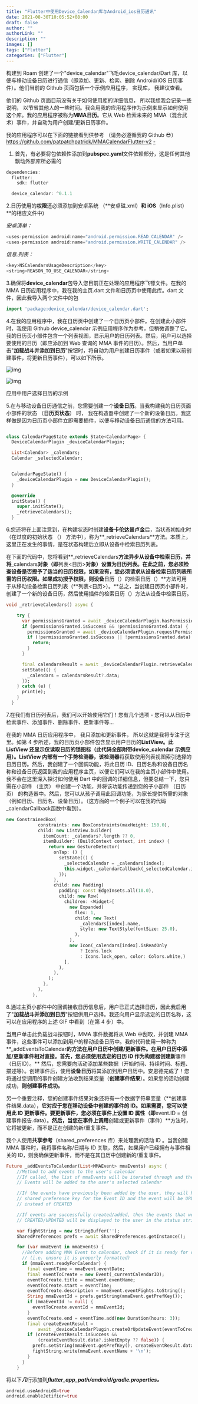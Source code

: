 ```yaml
---
title: "Flutter中使用Device_Calendar库与Android_ios日历通讯"
date: 2021-08-30T10:05:52+08:00
draft: false
author: ""
authorLink: ""
description: ""
images: []
tags: ["Flutter"]
categories: ["Flutter"]
---
```


构建到 Roam 创建了一个"device_calendar"飞毛device_calendar/Dart 库，以便与移动设备日历进行通信（即添加、更新、检索、删除 Android/iOS 日历事件）。他们当前的 Github 页面包括一个示例应用程序， 实现库， 我建议查看。

他们的 Github 页面目前没有关于如何使用库的详细信息， 所以我想我会记录一些说明， 以节省其他人的一些时间。我会用我的应用程序作为示例来显示如何使用这个库。我的应用程序被称为**MMA日历**。它从 Web 检索未来的 MMA（混合武术）事件，并自动为用户创建/更新日历事件。

我的应用程序可以在下面的链接看到供参考 （请务必遵循我的 Github 😎）
https://github.com/patpatchpatrick/MMACalendarFlutter-v2 [-](https://github.com/patpatchpatrick/MMACalendarFlutter-v2-)

1. 首先，有必要将包依赖性添加到**pubspec.yaml**文件依赖部分，这是任何其他飘动外部库所必需的

```dart
dependencies:
  flutter:
    sdk: flutter

  device_calendar: ^0.1.1
```

2.日历使用的**权限**还必须添加到安卓系统 （**安卓磁.xml）**和 iOS**（Info.plist）**的相应文件中)

*安卓清单：*

```dart
<uses-permission android:name="android.permission.READ_CALENDAR" />
<uses-permission android:name="android.permission.WRITE_CALENDAR" />
```

*信息.列表：*

```dart
<key>NSCalendarsUsageDescription</key>
<string>REASON_TO_USE_CALENDAR</string>
```

3.确保将**device_calendar**包导入您目前正在处理的应用程序飞镖文件。在我的 MMA 日历应用程序中，我在我的主页.dart 文件和日历页中使用此库。dart 文件，因此我导入两个文件中的包

```dart
import 'package:device_calendar/device_calendar.dart';
```

4.在我的应用程序中，我在日历页中创建了一个日历页小部件。在创建此小部件时，我使用 Github device_calendar 示例应用程序作为参考，但稍微调整了它。我的日历页小部件包含一个列表视图，显示用户的日历列表。然后，用户可以选择要使用的日历（即应添加到 Web 查询的 MMA 事件的日历）。然后，当用户单击"**加载战斗并添加到日历**"按钮时，将自动为用户创建日历事件（或者如果以前创建事件，将更新日历事件），可以如下所示。

![img](https://miro.medium.com/freeze/max/32/1*VsYo1PuaJvkEFtfEKXX2zA.gif?q=20)

![img](https://miro.medium.com/max/320/1*VsYo1PuaJvkEFtfEKXX2zA.gif)

应用中用户选择日历的示例

5.在与移动设备日历通信之前，您需要创建一个**设备日历**。当我构建我的日历页面小部件的状态 （**日历页状态**） 时， 我在构造器中创建了一个新的设备日历。我这样做是因为日历页小部件立即需要插件，以便与移动设备日历通信的方法可用。

```dart

class CalendarPageState extends State<CalendarPage> {
  DeviceCalendarPlugin _deviceCalendarPlugin;

  List<Calendar> _calendars;
  Calendar _selectedCalendar;


  CalendarPageState() {
    _deviceCalendarPlugin = new DeviceCalendarPlugin();
  }

  @override
  initState() {
    super.initState();
    _retrieveCalendars();
  }
```

6.您还将在上面注意到，在构建状态时创建**设备卡伦达普卢金**后，当状态初始化时（在过度的初始状态 （） 方法中），称为**_retrieveCalendars**方法。本质上，这里正在发生的事情，是在状态构建后立即从设备中检索日历列表。

在下面的代码中，您将看到**_retrieveCalendars**方法异步从设备中检索日历，并将**_calendars**对象（即**列表<日历>**对象）设置为日历列表。在此之前，您必须检查设备是否授予了适当的日历权限，如果没有，您必须请求从设备检索日历列表所需的日历权限。如果成功授予权限，则设备**日历（）的检索日历（）**方法可用于从移动设备检索日历列表（**列表<日历>）。**总之，当创建日历页小部件时，创建了一个新的设备日历，然后使用插件的检索日历（）方法从设备中检索日历。

```dart
void _retrieveCalendars() async {

    try {
      var permissionsGranted = await _deviceCalendarPlugin.hasPermissions();
      if (permissionsGranted.isSuccess && !permissionsGranted.data) {
        permissionsGranted = await _deviceCalendarPlugin.requestPermissions();
        if (!permissionsGranted.isSuccess || !permissionsGranted.data) {
          return;
        }
      }

      final calendarsResult = await _deviceCalendarPlugin.retrieveCalendars();
      setState(() {
        _calendars = calendarsResult?.data;
      });
    } catch (e) {
      print(e);
    }
  }
```

7.在我们有日历列表后，我们可以开始使用它们！您有几个选项 - 您可以从日历中检索事件、添加事件、删除事件、更新事件等...

在我的 MMA 日历应用程序中， 我只添加和更新事件， 所以这就是我将专注于这里。如第 4 步所述，我的日历页小部件包含显示用户日历的**ListView。**此 ListView 还显示仅读取日历的锁图标（此代码全部附带device_calendar 示例应用）。ListView 内部有一个**手势检测器，该检测器**将获取使用列表视图索引选择的日历日历。然后，我创建了一个回调功能，将此日历 ID、日历名称和设备日历名称和设备日历返回到我的应用程序主页，以便它们可以在我的主页小部件中使用。我不会在这里深入探讨如何使用 Dart 中的回调的详细信息，但要总结一下，您只需在小部件 （主页） 中创建一个功能，并将该功能传递到您的子小部件 （日历页） 的构造器中。然后，您可以从孩子调用此回调功能，为家长提供所需的对象（例如日历、日历名、设备日历）。（这方面的一个例子可以在我的代码_calendarCallback函数中看到）。

```dart
new ConstrainedBox(
            constraints: new BoxConstraints(maxHeight: 150.0),
            child: new ListView.builder(
              itemCount: _calendars?.length ?? 0,
              itemBuilder: (BuildContext context, int index) {
                return new GestureDetector(
                  onTap: () {
                    setState(() {
                      _selectedCalendar = _calendars[index];
                      this.widget._calendarCallback(_selectedCalendar.id, _selectedCalendar.name, _deviceCalendarPlugin);
                    });
                  },
                  child: new Padding(
                    padding: const EdgeInsets.all(10.0),
                    child: new Row(
                      children: <Widget>[
                        new Expanded(
                          flex: 1,
                          child: new Text(
                            _calendars[index].name,
                            style: new TextStyle(fontSize: 25.0),
                          ),
                        ),
                        new Icon(_calendars[index].isReadOnly
                            ? Icons.lock
                            : Icons.lock_open, color: Colors.white,)
                      ],
                    ),
                  ),
                );
              },
            ),
          ),
```

8.通过主页小部件中的回调接收日历信息后，用户已正式选择日历，因此我启用了"**加载战斗并添加到日历**"按钮供用户选择。我还向用户显示选定的日历名称，这可以在应用程序的上述 GIF 中看到（在第 4 步）中。

当用户单击此负载战斗按钮时，MMA 事件数据将从 Web 中刮取，并创建 MMA 事件，这些事件可以添加到用户的移动设备日历中。我的代码使用一种称为**_addEventsToCalendar**的方法在用户日历中创建/更新事件。在用户日历中添加/更新事件相对直接。首先，您必须使用选定的日历 ID 作为构建器创建新**事件 （日历ID）。** 然后，您需要向活动添加某些数据（开始时间、持续时间、标题、描述等）。创建事件后，使用**设备日历**将其添加到用户日历中。安恩德完成了！您将通过您调用的事件创建方法收到结果变量（**创建事件结果**）。如果您的活动创建成功，**则创建事件成功。**

另一个重要注释，您的创建事件结果对象还将有一个数据字符串变量（**创建事件结果.data），**它对应于您在移动设备中创建的事件的 ID。如果需要，您可以使用此 ID 更新事件。要更新事件，您必须在事件上设置 ID 属性（即**event.ID = 创建事件报告.data）。**然后，当您在事件上调用**创建或更新事件（事件）**方法时，它将被更新，而不是正在创建的新/重复事件。

我个人使用**共享参考**（shared_preferences 库）来处理我的活动 ID 。当我创建 MMA 事件时，我将事件名称/日期与 ID 关联，然后，如果用户已经拥有与事件相关的 ID，则我确保更新事件，而不是在其日历中创建新的/重复事件。

```dart
Future _addEventsToCalendar(List<MMAEvent> mmaEvents) async {
    //Method to add events to the user's calendar
    //If called, the list of mmaEvents will be iterated through and the mma
    // Events will be added to the user's selected calendar

    //If the events have previously been added by the user, they will have a
    // shared preference key for the Event ID and the event will be UPDATED
    // instead of CREATED

    //If events are successfully created/added, then the events that were
    // CREATED/UPDATED will be displayed to the user in the status string

    var fightString = new StringBuffer('');
    SharedPreferences prefs = await SharedPreferences.getInstance();

    for (var mmaEvent in mmaEvents) {
      //Before adding MMA Event to calendar, check if it is ready for calendar
      // (i.e. ensure it is properly formatted)
      if (mmaEvent.readyForCalendar) {
        final eventTime = mmaEvent.eventDate;
        final eventToCreate = new Event(_currentCalendarID);
        eventToCreate.title = mmaEvent.eventName;
        eventToCreate.start = eventTime;
        eventToCreate.description = mmaEvent.eventFights.toString();
        String mmaEventId = prefs.getString(mmaEvent.getPrefKey());
        if (mmaEventId != null) {
          eventToCreate.eventId = mmaEventId;
        }
        eventToCreate.end = eventTime.add(new Duration(hours: 3));
        final createEventResult =
            await _deviceCalendarPlugin.createOrUpdateEvent(eventToCreate);
        if (createEventResult.isSuccess &&
            (createEventResult.data?.isNotEmpty ?? false)) {
          prefs.setString(mmaEvent.getPrefKey(), createEventResult.data);
          fightString.write(mmaEvent.eventName + '\n');
        }
      }
    }
```





将以下***几***行添加到***flutter_app_path/android/gradle.properties。***

```dart
android.useAndroidX=true
android.enableJetifier=true
```

